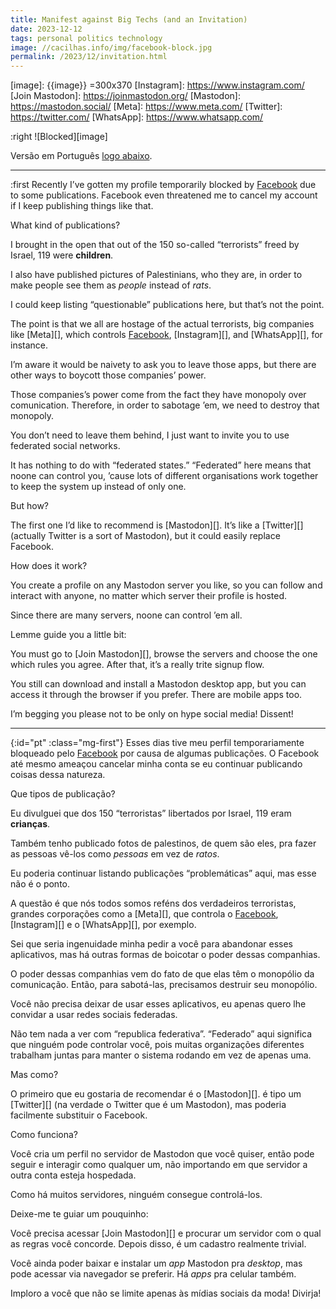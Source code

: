 ```yaml
---
title: Manifest against Big Techs (and an Invitation)
date: 2023-12-12
tags: personal politics technology
image: //cacilhas.info/img/facebook-block.jpg
permalink: /2023/12/invitation.html
---
```

[Facebook]: https://www.facebook.com/
[image]: {{image}} =300x370
[Instagram]: https://www.instagram.com/
[Join Mastodon]: https://joinmastodon.org/
[Mastodon]: https://mastodon.social/
[Meta]: https://www.meta.com/
[Twitter]: https://twitter.com/
[WhatsApp]: https://www.whatsapp.com/

:right ![Blocked][image]

Versão em Português [logo abaixo](#pt).

-----

:first Recently I’ve gotten my profile temporarily blocked by [Facebook][] due
to some publications. Facebook even threatened me to cancel my account if I
keep publishing things like that.

What kind of publications?

I brought in the open that out of the 150 so-called “terrorists” freed by
Israel, 119 were **children**.

I also have published pictures of Palestinians, who they are, in order to make
people see them as *people* instead of *rats*.

I could keep listing “questionable” publications here, but that’s not the point.

The point is that we all are hostage of the actual terrorists, big companies
like [Meta][], which controls [Facebook][], [Instagram][], and [WhatsApp][],
for instance.

I’m aware it would be naivety to ask you to leave those apps, but there are
other ways to boycott those companies’ power.

Those companies’s power come from the fact they have monopoly over comunication.
Therefore, in order to sabotage ’em, we need to destroy that monopoly.

You don’t need to leave them behind, I just want to invite you to use federated
social networks.

It has nothing to do with “federated states.” “Federated” here means that noone
can control you, ’cause lots of different organisations work together to keep
the system up instead of only one.

But how?

The first one I’d like to recommend is [Mastodon][]. It’s like a [Twitter][]
(actually Twitter is a sort of Mastodon), but it could easily replace Facebook.

How does it work?

You create a profile on any Mastodon server you like, so you can follow and
interact with anyone, no matter which server their profile is hosted.

Since there are many servers, noone can control ’em all.

Lemme guide you a little bit:

You must go to [Join Mastodon][], browse the servers and choose the one which
rules you agree. After that, it’s a really trite signup flow.

You still can download and install a Mastodon desktop app, but you can access it
through the browser if you prefer. There are mobile apps too.

I’m begging you please not to be only on hype social media! Dissent!

-----

{:id="pt" :class="mg-first"} Esses dias tive meu perfil temporariamente
bloqueado pelo [Facebook][] por causa de algumas publicações. O Facebook até
mesmo ameaçou cancelar minha conta se eu continuar publicando coisas dessa
natureza.

Que tipos de publicação?

Eu divulguei que dos 150 “terroristas” libertados por Israel, 119 eram
**crianças**.

Também tenho publicado fotos de palestinos, de quem são eles, pra fazer as
pessoas  vê-los como *pessoas* em vez de *ratos*.

Eu poderia continuar listando publicações “problemáticas” aqui, mas esse não é
o ponto.

A questão é que nós todos somos reféns dos verdadeiros terroristas, grandes
corporações como a [Meta][], que controla o [Facebook][], [Instagram][] e o
[WhatsApp][], por exemplo.

Sei que seria ingenuidade minha pedir a você para abandonar esses aplicativos,
mas há outras formas de boicotar o poder dessas companhias.

O poder dessas companhias vem do fato de que elas têm o monopólio da
comunicação. Então, para sabotá-las, precisamos destruir seu monopólio.

Você não precisa deixar de usar esses aplicativos, eu apenas quero lhe convidar
a usar redes sociais federadas.

Não tem nada a ver com “republica federativa”. “Federado” aqui significa que
ninguém pode controlar você, pois muitas organizações diferentes trabalham
juntas para manter o sistema rodando em vez de apenas uma.

Mas como?

O primeiro que eu gostaria de recomendar é o [Mastodon][]. é tipo um [Twitter][]
(na verdade o Twitter que é um Mastodon), mas poderia facilmente substituir o
Facebook.

Como funciona?

Você cria um perfil no servidor de Mastodon que você quiser, então pode seguir e
interagir como qualquer um, não importando em que servidor a outra conta esteja
hospedada.

Como há muitos servidores, ninguém consegue controlá-los.

Deixe-me te guiar um pouquinho:

Você precisa acessar [Join Mastodon][] e procurar um servidor com o qual as
regras você concorde. Depois disso, é um cadastro realmente trivial.

Você ainda poder baixar e instalar um *app* Mastodon pra *desktop*, mas pode
acessar via navegador se preferir. Há *apps* pra celular também.

Imploro a você que não se limite apenas às mídias sociais da moda! Divirja!
